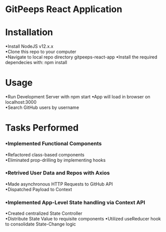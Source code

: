 # GitPeeps React Application

# Installation   
•Install NodeJS v12.x.x   
•Clone this repo to your computer    
•Navigate to local repo directory gitpeeps-react-app
•Install the required dependecies with: npm install

# Usage   
•Run Development Server with npm start
•App will load in browser on localhost:3000  
•Search GitHub users by username

# Tasks Performed  
### •Implemented Functional Components   
•Refactored class-based components  
•Eliminated prop-drilling by implementing hooks 
### •Retrived User Data and Repos with Axios 
•Made asynchronous HTTP Requests to GitHub API  
•Dispatched Payload to Context
### •Implemented App-Level State handling via Context API  
•Created centralized State Controller  
•Distribute State Value to requisite components
•Utilized useReducer hook to consolidate State-Change logic
